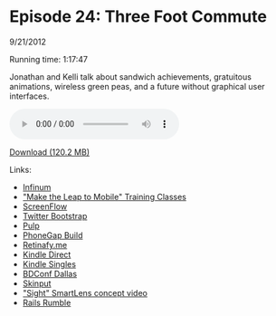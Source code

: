 Episode 24: Three Foot Commute
====
9/21/2012

Running time: 1:17:47

Jonathan and Kelli talk about sandwich achievements, gratuitous animations, wireless green peas, and a future without graphical user interfaces. 

<audio preload="auto" controls>
	<source src="https://s3.amazonaws.com/nitch/Episode_24_Three_Foot_Commute.mp3" type="audio/mpeg" />
	<source src="https://s3.amazonaws.com/nitch/Episode_24_Three_Foot_Commute.ogg" type="audio/ogg" />
</audio>

[Download (120.2 MB)](https://s3.amazonaws.com/nitch/Episode_24_Three_Foot_Commute.mp3 "Episode 24: Three Foot Commute")

Links:

* [Infinum](http://www.infinum.hr/en/mobile-applications "Mobile applications | Infinum Digital - Mobile applications, mobile games & web applications • iPhone, Android, Symbian, bada")
* ["Make the Leap to Mobile" Training Classes](http://jonathanstark.com/leap "Make the Leap to Mobile with Jonathan Stark")
* [ScreenFlow](http://www.telestream.net/screen-flow/ "Screencasting Software - ScreenFlow Overview - Telestream")
* [Twitter Bootstrap](http://twitter.github.com/bootstrap/ "Twitter Bootstrap")
* [Pulp](https://github.com/kellishaver/Pulp)
* [PhoneGap Build](https://build.phonegap.com/ "Adobe® PhoneGap™ Build")
* [Retinafy.me](http://retinafy.me/ "Retinafy your web sites and apps — ebook by Thomas Fuchs")
* [Kindle Direct](https://kdp.amazon.com/self-publishing/signin)
* [Kindle Singles](http://www.amazon.com/b?ie=UTF8&node=2486013011 "Amazon.com: Kindle Singles: Journalism, Novellas, Essays, Humor, and Short Kindle eBooks")
* [BDConf Dallas](http://bdconf.com/2012/dallas "Breaking Development Dallas 2012: Web design and development for beyond the desktop")
* [Skinput](http://www.chrisharrison.net/index.php/Research/Skinput "Chris Harrison | Skinput")
* ["Sight" SmartLens concept video](http://vimeo.com/46304267)
* [Rails Rumble](http://blog.railsrumble.com/ "Rails Rumble")
